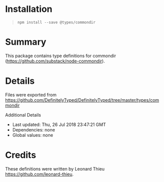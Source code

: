 # Installation
> `npm install --save @types/commondir`

# Summary
This package contains type definitions for commondir (https://github.com/substack/node-commondir).

# Details
Files were exported from https://github.com/DefinitelyTyped/DefinitelyTyped/tree/master/types/commondir

Additional Details
 * Last updated: Thu, 26 Jul 2018 23:47:21 GMT
 * Dependencies: none
 * Global values: none

# Credits
These definitions were written by Leonard Thieu <https://github.com/leonard-thieu>.
